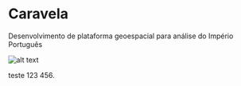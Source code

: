 # Caravela
Desenvolvimento de plataforma geoespacial para análise do Império Português

![alt text](https://images.unsplash.com/photo-1601027192343-7d787c2e5367?ixid=MXwxMjA3fDB8MHxwaG90by1wYWdlfHx8fGVufDB8fHw%3D&ixlib=rb-1.2.1&auto=format&fit=crop&w=1350&q=80.png)

teste 123 456.